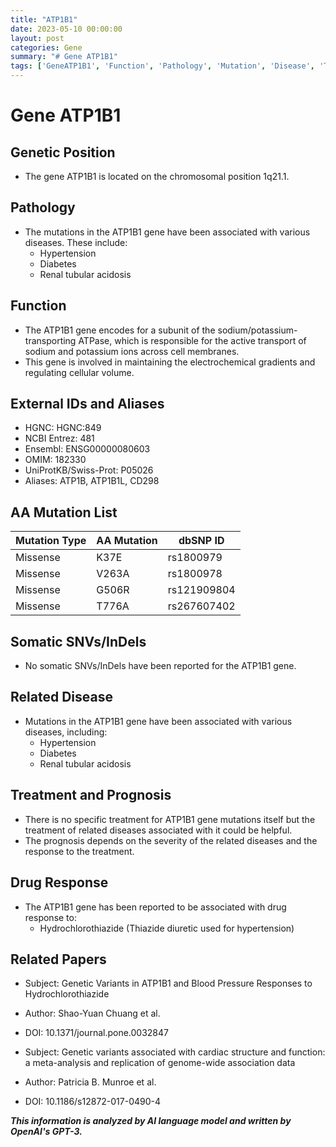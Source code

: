 ```yaml
---
title: "ATP1B1"
date: 2023-05-10 00:00:00
layout: post
categories: Gene
summary: "# Gene ATP1B1"
tags: ['GeneATP1B1', 'Function', 'Pathology', 'Mutation', 'Disease', 'Treatment', 'DrugResponse', 'RelatedPapers']
---
```


# Gene ATP1B1

## Genetic Position

- The gene ATP1B1 is located on the chromosomal position 1q21.1.

## Pathology

- The mutations in the ATP1B1 gene have been associated with various diseases. These include:
  - Hypertension
  - Diabetes
  - Renal tubular acidosis

## Function

- The ATP1B1 gene encodes for a subunit of the sodium/potassium-transporting ATPase, which is responsible for the active transport of sodium and potassium ions across cell membranes.
- This gene is involved in maintaining the electrochemical gradients and regulating cellular volume.

## External IDs and Aliases

- HGNC: HGNC:849
- NCBI Entrez: 481
- Ensembl: ENSG00000080603
- OMIM: 182330
- UniProtKB/Swiss-Prot: P05026
- Aliases: ATP1B, ATP1B1L, CD298

## AA Mutation List

Mutation Type | AA Mutation | dbSNP ID
--- | --- | ---
Missense | K37E | rs1800979
Missense | V263A | rs1800978
Missense | G506R | rs121909804
Missense | T776A | rs267607402

## Somatic SNVs/InDels

- No somatic SNVs/InDels have been reported for the ATP1B1 gene.

## Related Disease

- Mutations in the ATP1B1 gene have been associated with various diseases, including:
  - Hypertension
  - Diabetes
  - Renal tubular acidosis
  
## Treatment and Prognosis

- There is no specific treatment for ATP1B1 gene mutations itself but the treatment of related diseases associated with it could be helpful.
- The prognosis depends on the severity of the related diseases and the response to the treatment.

## Drug Response

- The ATP1B1 gene has been reported to be associated with drug response to:
  - Hydrochlorothiazide (Thiazide diuretic used for hypertension)

## Related Papers

- Subject: Genetic Variants in ATP1B1 and Blood Pressure Responses to Hydrochlorothiazide
- Author: Shao-Yuan Chuang et al.
- DOI: 10.1371/journal.pone.0032847

- Subject: Genetic variants associated with cardiac structure and function: a meta-analysis and replication of genome-wide association data
- Author: Patricia B. Munroe et al.
- DOI: 10.1186/s12872-017-0490-4

**_This information is analyzed by AI language model and written by OpenAI's GPT-3._**